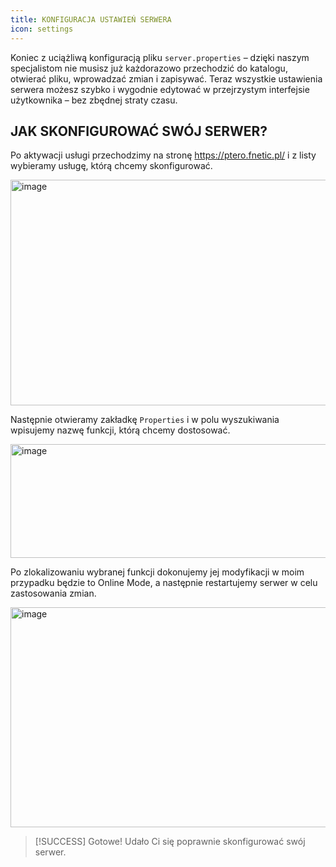 ```yaml
---
title: KONFIGURACJA USTAWIEŃ SERWERA
icon: settings
---
```

Koniec z uciążliwą konfiguracją pliku ```server.properties``` – dzięki naszym specjalistom nie musisz już każdorazowo przechodzić do katalogu, otwierać pliku, wprowadzać zmian i zapisywać. Teraz wszystkie ustawienia serwera możesz szybko i wygodnie edytować w przejrzystym interfejsie użytkownika – bez zbędnej straty czasu.

## JAK SKONFIGUROWAĆ SWÓJ SERWER?
Po aktywacji usługi przechodzimy na stronę https://ptero.fnetic.pl/ i z listy wybieramy usługę, którą chcemy skonfigurować.

<img width="786" height="361" alt="image" src="https://github.com/user-attachments/assets/7849fe2f-4d00-465b-b2f2-40365675aa19" />

Następnie otwieramy zakładkę ```Properties``` i w polu wyszukiwania wpisujemy nazwę funkcji, którą chcemy dostosować.

<img width="1543" height="182" alt="image" src="https://github.com/user-attachments/assets/94ca2b6b-ed41-4b87-92f9-c119bc4273a2" />

Po zlokalizowaniu wybranej funkcji dokonujemy jej modyfikacji w moim przypadku będzie to Online Mode, a następnie restartujemy serwer w celu zastosowania zmian.

<img width="1601" height="352" alt="image" src="https://github.com/user-attachments/assets/51a03df4-ad92-422b-84e1-172f1d6e7ffd" />

> [!SUCCESS]
> Gotowe! Udało Ci się poprawnie skonfigurować swój serwer.
